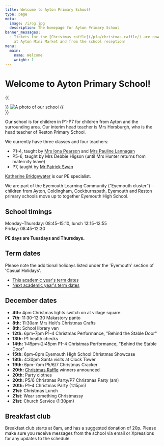 ```yaml
---
title: Welcome to Ayton Primary School!
type: page
meta:
  image: /i/og.jpg
  description: The homepage for Ayton Primary School
banner_messages:
  - Tickets for the [Christmas raffle](/pfa/christmas-raffle/) are now on sale
    at Ayton Mini Market and from the school reception!
menu:
  main:
    name: Welcome
    weight: 1
---
```


# Welcome to Ayton Primary School!

{{<aside side="center">}}
![A photo of our school](/i/school.jpg)
{{</aside>}}

Our school is for children in P1-P7 for children from Ayton and the surrounding area. Our interim head teacher is Mrs Horsburgh, who is the head teacher of Reston Primary School.

We currently have three classes and four teachers:

* P1-4, taught by [Mrs Iona Pearson](mailto:gw22pearsoniona@glow.sch.uk) and [Mrs Pauline Lannagan](mailto:gw17lannaganpauline@glow.sch.uk)
* P5-6, taught by Mrs Debbie Higson (until Mrs Hunter returns from maternity leave)
* P7, taught by [Mr Patrick Swan](mailto:gw19swanpatrick@glow.sch.uk)

[Katherine Bridgewater](mailto:gw09bridgewaterkathe@glow.sch.uk) is our PE specialist.

We are part of the Eyemouth Learning Community (“Eyemouth cluster”) – children from Ayton, Coldingham, Cockburnspath, Eyemouth and Reston primary schools move up to together Eyemouth High School.


## School timings

Monday–Thursday: 08:45–15:10, lunch 12:15–12:55  
Friday: 08:45–12:30

**PE days are Tuesdays and Thursdays.**


## Term dates

Please note the additional holidays listed under the 'Eyemouth' section of 'Casual Holidays'.

* [This academic year's term dates](https://www.scotborders.gov.uk/info/20009/schools_and_learning/621/term_holiday_and_closure_dates/2)
* [Next academic year's term dates](https://www.scotborders.gov.uk/info/20009/schools_and_learning/621/term_holiday_and_closure_dates/3)


## December dates

* **4th:** 4pm Christmas lights switch on at village square
* **7th:** 11:30–12:30 Makastory panto
* **8th:** 11:30am Mrs Holt's Christmas Crafts
* **8th:** School library van
* **12th:** 6pm–7pm P1–4 Christmas Performance, "Behind the Stable Door"
* **13th:** P1 health checks
* **14th:** 1:45pm–2:45pm P1–4 Christmas Performance, "Behind the Stable Door"
* **15th:** 6pm–8pm Eyemouth High School Christmas Showcase
* **18th:** 4:30pm Santa visits at Clock Tower
* **19th:** 6pm–7pm P5/6/7 Christmas Cracker
* **20th:** [Christmas Raffle](/pfa/christmas-raffle/) winners announced
* **20th:** Party clothes
* **20th:** P5/6 Christmas Party/P7 Christmas Party (am)
* **20th:** P1–4 Christmas Party (1:15pm)
* **21st:** Christmas Lunch
* **21st:** Wear something Christmassy
* **21st:** Church Service (1:30pm)


## Breakfast club

Breakfast club starts at 8am, and has a suggested donation of 20p. Please make sure you receive messages from the school via email or Xpressions for any updates to the schedule.
